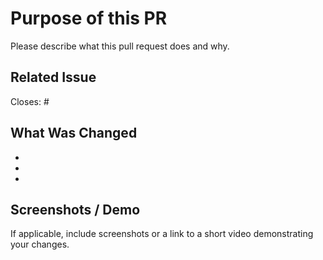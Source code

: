 # Purpose of this PR
Please describe what this pull request does and why.

## Related Issue
Closes: #<issue-number>

## What Was Changed
-  
-  
-  

## Screenshots / Demo
If applicable, include screenshots or a link to a short video demonstrating your changes.